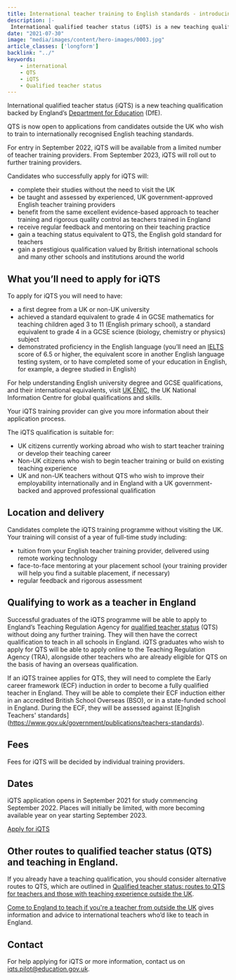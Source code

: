 ```yaml
---
title: International teacher training to English standards - introducing iQTS
description: |-
 International qualified teacher status (iQTS) is a new teaching qualification backed by England’s Department for Education (DfE). iQTS is now open to applications from candidates outside the UK who wish to train to internationally recognised English teaching standards. 
date: "2021-07-30"
image: "media/images/content/hero-images/0003.jpg"
article_classes: ['longform']
backlink: "../"
keywords: 
    - international
    - QTS
    - iQTS
    - Qualified teacher status
---
```

International qualified teacher status (iQTS) is a new teaching qualification backed by England’s [Department for Education](https://www.gov.uk/government/organisations/department-for-education) (DfE). 

QTS is now open to applications from candidates outside the UK who wish to train to internationally recognised English teaching standards. 

For entry in September 2022, iQTS will be available from a limited number of teacher training providers. From September 2023, iQTS will roll out to further training providers. 

Candidates who successfully apply for iQTS will:

* complete their studies without the need to visit the UK
* be taught and assessed by experienced, UK government-approved English teacher training providers
* benefit from the same excellent evidence-based approach to teacher training and rigorous quality control as teachers trained in England
* receive regular feedback and mentoring on their teaching practice 
* gain a teaching status equivalent to QTS, the English gold standard for teachers
* gain a prestigious qualification valued by British international schools and many other schools and institutions around the world

## What you’ll need to apply for iQTS

To apply for iQTS you will need to have: 

* a first degree from a UK or non-UK university
* achieved a standard equivalent to grade 4 in GCSE mathematics
for teaching children aged 3 to 11 (English primary school), a standard equivalent to grade 4 in a GCSE science (biology, chemistry or physics) subject
* demonstrated proficiency in the English language (you’ll need an [IELTS](https://www.ielts.org/) score of 6.5 or higher, the equivalent score in another English language testing system, or to have completed some of your education in English, for example, a degree studied in English)

For help understanding English university degree and GCSE qualifications, and their international equivalents, visit [UK ENIC](https://www.ecctis.com/Default.aspx), the UK National Information Centre for global qualifications and skills.

Your iQTS training provider can give you more information about their application process.

The iQTS qualification is suitable for:

* UK citizens currently working abroad who wish to start teacher training or develop their teaching career
* Non-UK citizens who wish to begin teacher training or build on existing teaching experience
* UK and non-UK teachers without QTS who wish to improve their employability internationally and in England with a UK government-backed and approved professional qualification

## Location and delivery

Candidates complete the iQTS training programme without visiting the UK. Your training will consist of a year of full-time study including:

* tuition from your English teacher training provider, delivered using remote working technology
* face-to-face mentoring at your placement school (your training provider will help you find a suitable placement, if necessary)
* regular feedback and rigorous assessment

## Qualifying to work as a teacher in England

Successful graduates of the iQTS programme will be able to apply to England’s Teaching Regulation Agency for [qualified teacher status](https://www.gov.uk/guidance/qualified-teacher-status-qts) (QTS) without doing any further training. They will then have the correct qualification to teach in all schools in England. iQTS graduates who wish to apply for QTS will be able to apply online to the Teaching Regulation Agency (TRA), alongside other teachers who are already eligible for QTS on the basis of having an overseas qualification. 

If an iQTS trainee applies for QTS, they will need to complete the Early career framework (ECF) induction in order to become a fully qualified teacher in England. They will be able to complete their ECF induction either in an accredited British School Overseas (BSO), or in a state-funded school in England. During the ECF, they will be assessed against [E]nglish Teachers' standards](https://www.gov.uk/government/publications/teachers-standards).

## Fees

Fees for iQTS will be decided by individual training providers. 

## Dates

iQTS application opens in September 2021 for study commencing September 2022. Places will initially be limited, with more becoming available year on year starting September 2023. 

<a class ="button button--white" href ="#">Apply for iQTS</a>

## Other routes to qualified teacher status (QTS) and teaching in England.

If you already have a teaching qualification, you should consider alternative routes to QTS, which are outlined in [Qualified teacher status: routes to QTS for teachers and those with teaching experience outside the UK](https://www.gov.uk/government/publications/qualified-teacher-status-routes-to-qts-for-teachers-and-those-with-teaching-experience-outside-the-uk/qualified-teacher-status-routes-to-qts-for-teachers-and-those-with-teaching-experience-outside-the-uk).

[Come to England to teach if you're a teacher from outside the UK](https://getintoteaching.education.gov.uk/come-to-england-to-teach-if-you-are-a-teacher-from-outside-the-uk) gives information and advice to international teachers who’d like to teach in England.

## Contact

For help applying for iQTS or more information, contact us on iqts.pilot@education.gov.uk.
